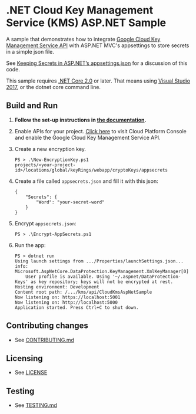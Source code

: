 # .NET Cloud Key Management Service (KMS) ASP.NET Sample

A sample that demonstrates how to integrate
[Google Cloud Key Management Service API](https://cloud.google.com/kms/docs)
with ASP.NET MVC's appsettings to store secrets in a simple json file.

See [Keeping Secrets in ASP.NET’s appsettings.json](https://medium.com/@SurferJeff/keeping-secrets-in-asp-nets-appsettings-json-5694e533dc87) for a discussion of this code.

This sample requires [.NET Core 2.0](
    https://www.microsoft.com/net/core) or later.  That means using
[Visual Studio 2017](
    https://www.visualstudio.com/), or the dotnet core command line.

## Build and Run

1.  **Follow the set-up instructions in [the documentation](https://cloud.google.com/dotnet/docs/setup).**

4.  Enable APIs for your project.
    [Click here](https://pantheon.corp.google.com/flows/enableapi?apiid=cloudkms.googleapis.com&showconfirmation=true)
    to visit Cloud Platform Console and enable the Google Cloud Key Management Service API.

5.  Create a new encryption key.
    ```
    PS > .\New-EncryptionKey.ps1
    projects/<your-project-id>/locations/global/keyRings/webapp/cryptoKeys/appsecrets
    ```

6.  Create a file called `appsecrets.json` and fill it with this json:
    ```
    {
        "Secrets": {
            "Word": "your-secret-word"
        }
    }
    ```

7.  Encrypt `appsecrets.json`:
    ```
    PS > .\Encrypt-AppSecrets.ps1
    ```

8.  Run the app:
    ```
    PS > dotnet run
    Using launch settings from .../Properties/launchSettings.json...
    info: Microsoft.AspNetCore.DataProtection.KeyManagement.XmlKeyManager[0]
        User profile is available. Using '~/.aspnet/DataProtection-Keys' as key repository; keys will not be encrypted at rest.
    Hosting environment: Development
    Content root path: /.../kms/api/CloudKmsAspNetSample
    Now listening on: https://localhost:5001
    Now listening on: http://localhost:5000
    Application started. Press Ctrl+C to shut down.
    ```

## Contributing changes

* See [CONTRIBUTING.md](../../../CONTRIBUTING.md)

## Licensing

* See [LICENSE](../../../LICENSE)

## Testing

* See [TESTING.md](../../../TESTING.md)
